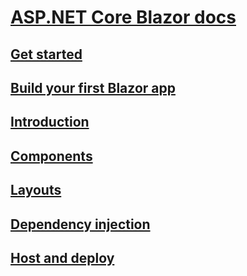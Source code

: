 # [ASP.NET Core Blazor docs](xref:client-side/blazor/index)
## [Get started](xref:client-side/blazor/get-started)
## [Build your first Blazor app](xref:client-side/blazor/tutorials/first-app)
## [Introduction](xref:client-side/blazor/introduction/index)
## [Components](xref:client-side/blazor/components/index)
## [Layouts](xref:client-side/blazor/layouts)
## [Dependency injection](xref:client-side/blazor/dependency-injection)
## [Host and deploy](xref:client-side/blazor/host-and-deploy/index)
